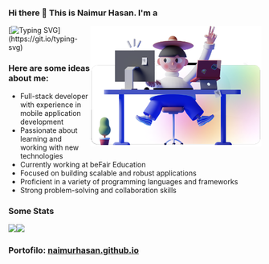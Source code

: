 <h3>Hi there 👋 This is Naimur Hasan. I'm a</h3>
<img align="right" height="240" src="https://github.com/naimurhasan/naimurhasan/blob/edit/naimurhasan-github-banner-e.png?raw=true" />

[![Typing SVG](https://readme-typing-svg.demolab.com?font=Fira+Code&pause=1000&color=blue&width=435&height=30&lines=Software+Engineer;Full+Stack+Developer;Cross+Platform+Mobile+Developer;)](https://git.io/typing-svg)

<h3>
Here are some ideas about me:
</h3>
<ul>
 <li>Full-stack developer with experience in mobile application development </li>
 <li>Passionate about learning and working with new technologies</li>
 <li>Currently working at beFair Education</li>
 <li>Focused on building scalable and robust applications</li>
 <li>Proficient in a variety of programming languages and frameworks</li>
 <li>Strong problem-solving and collaboration skills</li>
</ul>

### Some Stats

<a href="https://github.com/naimurhasan"><a href="#some-stats"><img src="https://github-readme-stats.vercel.app/api?username=naimurhasan&count_private=true&show_icons=true" height="180" /></a></a><a href="https://github.com/naimurhasan"><a href="#some-stats"><img src="https://github-readme-stats.vercel.app/api/top-langs/?username=naimurhasan&langs_count=8&hide=html,css,c&layout=compact" height="180" /></a></a>

### Portofilo: [naimurhasan.github.io](https://naimurhasan.github.io/)


